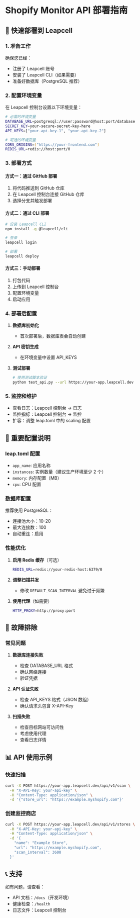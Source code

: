 # Shopify Monitor API 部署指南

## 🚀 快速部署到 Leapcell

### 1. 准备工作

确保您已经：
- 注册了 Leapcell 账号
- 安装了 Leapcell CLI（如果需要）
- 准备好数据库（PostgreSQL 推荐）

### 2. 配置环境变量

在 Leapcell 控制台设置以下环境变量：

```bash
# 必需的环境变量
DATABASE_URL=postgresql://user:password@host:port/database
SECRET_KEY=your-secure-secret-key-here
API_KEYS=["your-api-key-1", "your-api-key-2"]

# 可选的环境变量
CORS_ORIGINS=["https://your-frontend.com"]
REDIS_URL=redis://host:port/0
```

### 3. 部署方式

#### 方式一：通过 GitHub 部署

1. 将代码推送到 GitHub 仓库
2. 在 Leapcell 控制台连接 GitHub 仓库
3. 选择分支并触发部署

#### 方式二：通过 CLI 部署

```bash
# 安装 Leapcell CLI
npm install -g @leapcell/cli

# 登录
leapcell login

# 部署
leapcell deploy
```

#### 方式三：手动部署

1. 打包代码
2. 上传到 Leapcell 控制台
3. 配置环境变量
4. 启动应用

### 4. 部署后配置

1. **数据库初始化**
   - 首次部署后，数据库表会自动创建

2. **API 密钥生成**
   - 在环境变量中设置 API_KEYS

3. **测试部署**
   ```bash
   # 使用测试脚本验证
   python test_api.py --url https://your-app.leapcell.dev
   ```

### 5. 监控和维护

- 查看日志：Leapcell 控制台 -> 日志
- 监控指标：Leapcell 控制台 -> 监控
- 扩容：调整 leap.toml 中的 scaling 配置

## 📝 重要配置说明

### leap.toml 配置

- `app_name`: 应用名称
- `instances`: 实例数量（建议生产环境至少 2 个）
- `memory`: 内存配置（MB）
- `cpu`: CPU 配置

### 数据库配置

推荐使用 PostgreSQL：
- 连接池大小：10-20
- 最大连接数：100
- 自动重连：启用

### 性能优化

1. **启用 Redis 缓存**（可选）
   ```bash
   REDIS_URL=redis://your-redis-host:6379/0
   ```

2. **调整扫描并发**
   - 修改 `DEFAULT_SCAN_INTERVAL` 避免过于频繁

3. **使用代理**（如需要）
   ```bash
   HTTP_PROXY=http://proxy:port
   ```

## 🔧 故障排除

### 常见问题

1. **数据库连接失败**
   - 检查 DATABASE_URL 格式
   - 确认网络连接
   - 验证凭据

2. **API 认证失败**
   - 检查 API_KEYS 格式（JSON 数组）
   - 确认请求头包含 X-API-Key

3. **扫描失败**
   - 检查目标网站可访问性
   - 考虑使用代理
   - 查看日志详情

## 📊 API 使用示例

### 快速扫描
```bash
curl -X POST https://your-app.leapcell.dev/api/v1/scan \
  -H "X-API-Key: your-api-key" \
  -H "Content-Type: application/json" \
  -d '{"store_url": "https://example.myshopify.com"}'
```

### 创建监控商店
```bash
curl -X POST https://your-app.leapcell.dev/api/v1/stores \
  -H "X-API-Key: your-api-key" \
  -H "Content-Type: application/json" \
  -d '{
    "name": "Example Store",
    "url": "https://example.myshopify.com",
    "scan_interval": 3600
  }'
```

## 📞 支持

如有问题，请查看：
- API 文档：`/docs`（开发环境）
- 健康检查：`/health`
- 日志文件：Leapcell 控制台